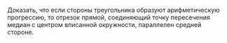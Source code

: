Доказать,  что  если  стороны  треугольника  образуют арифметическую прогрессию, то отрезок прямой, соединяющий точку пересечения медиан с центром вписанной окружности, параллелен средней стороне.